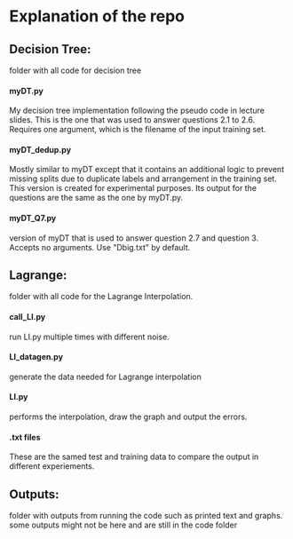 # Explanation of the repo

## Decision Tree: 

folder with all code for decision tree

#### myDT.py

My decision tree implementation following the pseudo code in lecture slides.
This is the one that was used to answer questions 2.1 to 2.6. 
Requires one argument, which is the filename of the input training set.


#### myDT_dedup.py
Mostly similar to myDT except that it contains an additional logic to prevent missing splits due to duplicate labels and arrangement in the training set.
This version is created for experimental purposes. Its output for the questions are the same as the one by myDT.py.


#### myDT_Q7.py
version of myDT that is used to answer question 2.7 and question 3.
Accepts no arguments. Use "Dbig.txt" by default.


## Lagrange: 

folder with all code for the Lagrange Interpolation.

#### call_LI.py  
run LI.py multiple times with different noise.

#### LI_datagen.py  
generate the data needed for Lagrange interpolation

#### LI.py  
performs the interpolation, draw the graph and output the errors.

#### .txt files
These are the samed test and training data to compare the output in different experiements.


## Outputs:

folder with outputs from running the code such as printed text and graphs.
some outputs might not be here and are still in the code folder
